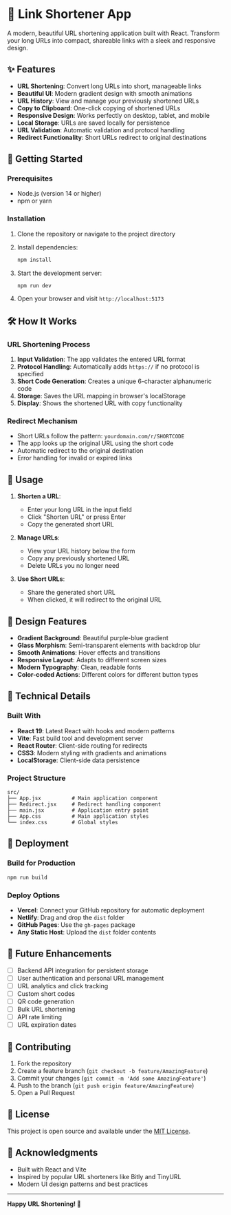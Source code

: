 # 🔗 Link Shortener App

A modern, beautiful URL shortening application built with React. Transform your long URLs into compact, shareable links with a sleek and responsive design.

## ✨ Features

- **URL Shortening**: Convert long URLs into short, manageable links
- **Beautiful UI**: Modern gradient design with smooth animations
- **URL History**: View and manage your previously shortened URLs
- **Copy to Clipboard**: One-click copying of shortened URLs
- **Responsive Design**: Works perfectly on desktop, tablet, and mobile
- **Local Storage**: URLs are saved locally for persistence
- **URL Validation**: Automatic validation and protocol handling
- **Redirect Functionality**: Short URLs redirect to original destinations

## 🚀 Getting Started

### Prerequisites

- Node.js (version 14 or higher)
- npm or yarn

### Installation

1. Clone the repository or navigate to the project directory
2. Install dependencies:
   ```bash
   npm install
   ```

3. Start the development server:
   ```bash
   npm run dev
   ```

4. Open your browser and visit `http://localhost:5173`

## 🛠️ How It Works

### URL Shortening Process

1. **Input Validation**: The app validates the entered URL format
2. **Protocol Handling**: Automatically adds `https://` if no protocol is specified
3. **Short Code Generation**: Creates a unique 6-character alphanumeric code
4. **Storage**: Saves the URL mapping in browser's localStorage
5. **Display**: Shows the shortened URL with copy functionality

### Redirect Mechanism

- Short URLs follow the pattern: `yourdomain.com/r/SHORTCODE`
- The app looks up the original URL using the short code
- Automatic redirect to the original destination
- Error handling for invalid or expired links

## 📱 Usage

1. **Shorten a URL**:
   - Enter your long URL in the input field
   - Click "Shorten URL" or press Enter
   - Copy the generated short URL

2. **Manage URLs**:
   - View your URL history below the form
   - Copy any previously shortened URL
   - Delete URLs you no longer need

3. **Use Short URLs**:
   - Share the generated short URL
   - When clicked, it will redirect to the original URL

## 🎨 Design Features

- **Gradient Background**: Beautiful purple-blue gradient
- **Glass Morphism**: Semi-transparent elements with backdrop blur
- **Smooth Animations**: Hover effects and transitions
- **Responsive Layout**: Adapts to different screen sizes
- **Modern Typography**: Clean, readable fonts
- **Color-coded Actions**: Different colors for different button types

## 🔧 Technical Details

### Built With

- **React 19**: Latest React with hooks and modern patterns
- **Vite**: Fast build tool and development server
- **React Router**: Client-side routing for redirects
- **CSS3**: Modern styling with gradients and animations
- **LocalStorage**: Client-side data persistence

### Project Structure

```
src/
├── App.jsx          # Main application component
├── Redirect.jsx     # Redirect handling component
├── main.jsx         # Application entry point
├── App.css          # Main application styles
└── index.css        # Global styles
```

## 🚀 Deployment

### Build for Production

```bash
npm run build
```

### Deploy Options

- **Vercel**: Connect your GitHub repository for automatic deployment
- **Netlify**: Drag and drop the `dist` folder
- **GitHub Pages**: Use the `gh-pages` package
- **Any Static Host**: Upload the `dist` folder contents

## 🔮 Future Enhancements

- [ ] Backend API integration for persistent storage
- [ ] User authentication and personal URL management
- [ ] URL analytics and click tracking
- [ ] Custom short codes
- [ ] QR code generation
- [ ] Bulk URL shortening
- [ ] API rate limiting
- [ ] URL expiration dates

## 🤝 Contributing

1. Fork the repository
2. Create a feature branch (`git checkout -b feature/AmazingFeature`)
3. Commit your changes (`git commit -m 'Add some AmazingFeature'`)
4. Push to the branch (`git push origin feature/AmazingFeature`)
5. Open a Pull Request

## 📄 License

This project is open source and available under the [MIT License](LICENSE).

## 🙏 Acknowledgments

- Built with React and Vite
- Inspired by popular URL shorteners like Bitly and TinyURL
- Modern UI design patterns and best practices

---

**Happy URL Shortening! 🎉**
